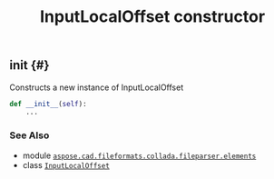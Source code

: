 ﻿---
title: InputLocalOffset constructor
second_title: Aspose.CAD for Python via .NET API References
description: 
type: docs
weight: 10
url: /aspose.cad.fileformats.collada.fileparser.elements/inputlocaloffset/__init__/
is_root: false
---

## __init__ {#}

Constructs a new instance of InputLocalOffset



```python
def __init__(self):
    ...
```





### See Also
* module [`aspose.cad.fileformats.collada.fileparser.elements`](../../)
* class [`InputLocalOffset`](/cad/python-net/aspose.cad.fileformats.collada.fileparser.elements/inputlocaloffset)
